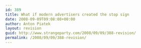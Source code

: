 ```yaml
---
id: 389
title: What if modern advertisers created the stop sign
date: 2008-09-09T09:08:08+00:00
author: Anton Piatek
layout: revision
guid: http://www.strangeparty.com/2008/09/09/388-revision/
permalink: /2008/09/09/388-revision/
---
```

